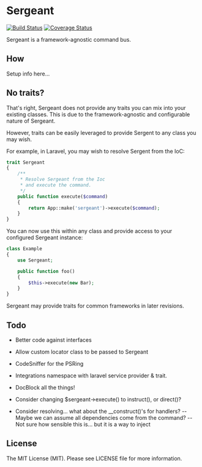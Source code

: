 # Sergeant

[![Build Status](https://travis-ci.org/acairns/sergeant.svg?branch=master)](https://travis-ci.org/acairns/sergeant)
[![Coverage Status](https://img.shields.io/coveralls/acairns/sergeant.svg)](https://coveralls.io/r/acairns/sergeant)

Sergeant is a framework-agnostic command bus.

## How

Setup info here...


## No traits?

That's right, Sergeant does not provide any traits you can mix into
your existing classes. This is due to the framework-agnostic and
configurable nature of Sergeant.

However, traits can be easily leveraged to provide Sergent to any
class you may wish.

For example, in Laravel, you may wish to resolve Sergent from the IoC:

```php
trait Sergeant
{
    /**
     * Resolve Sergeant from the Ioc
     * and execute the command.
     */
    public function execute($command)
    {
        return App::make('sergeant')->execute($command);
    }
}
```

You can now use this within any class and provide access to your
configured Sergeant instance:


```php
class Example
{
    use Sergeant;

    public function foo()
    {
        $this->execute(new Bar);
    }
}
```

Sergeant may provide traits for common frameworks in later revisions.


## Todo

- Better code against interfaces
- Allow custom locator class to be passed to Sergeant
- CodeSniffer for the PSRing
- Integrations namespace with laravel service provider & trait.
- DocBlock all the things!

- Consider changing $sergeant->execute() to instruct(), or direct()?
- Consider resolving... what about the __construct()'s for handlers?
    -- Maybe we can assume all dependencies come from the command?
    -- Not sure how sensible this is... but it is a way to inject


## License

The MIT License (MIT). Please see LICENSE file for more information.
